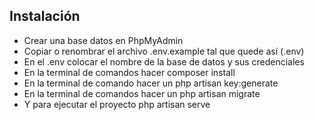 
## Instalación

- Crear una base datos en PhpMyAdmin
- Copiar o renombrar el archivo .env.example tal que quede así (.env)
- En el .env colocar el nombre de la base de datos y sus credenciales
- En la terminal de comandos hacer composer install 
- En la terminal de comando hacer un php artisan key:generate
- En la terminal de comandos hacer un php artisan migrate
- Y para ejecutar el proyecto php artisan serve